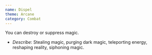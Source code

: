 ```yaml
---
name: Dispel
theme: Arcane
category: Combat
---
```


You can destroy or suppress magic.

* *Describe*: Stealing magic, purging dark magic, teleporting energy, reshaping reality, siphoning magic.